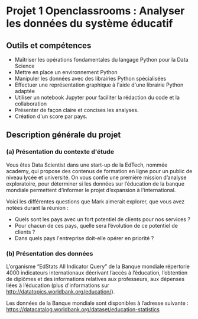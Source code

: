 # Projet 1 Openclassrooms : Analyser les données du système éducatif
## Outils et compétences
- Maîtriser les opérations fondamentales du langage Python pour la Data Science
- Mettre en place un environnement Python
- Manipuler les données avec des librairies Python spécialisées
- Effectuer une représentation graphique à l'aide d'une librairie Python adaptée
- Utiliser un notebook Jupyter pour faciliter la rédaction du code et la collaboration
- Présenter de façon claire et concises les analyses.
- Création d'un score par pays.

## Description générale du projet 

### (a) Présentation du contexte d'étude

Vous êtes Data Scientist dans une start-up de la EdTech, nommée academy, qui propose des contenus de formation en ligne pour un public de niveau lycée et université. On vous confie une première mission d’analyse exploratoire, pour déterminer si les données sur l’éducation de la banque mondiale permettent d’informer le projet d’expansion à l'international.

Voici les différentes questions que Mark aimerait explorer, que vous avez notées durant la réunion :

- Quels sont les pays avec un fort potentiel de clients pour nos services ?
- Pour chacun de ces pays, quelle sera l’évolution de ce potentiel de clients ?
- Dans quels pays l'entreprise doit-elle opérer en priorité ?

### (b) Présentation des données

L’organisme “EdStats All Indicator Query” de la Banque mondiale répertorie 4000 indicateurs internationaux décrivant l’accès à l’éducation, l’obtention de diplômes et des informations relatives aux professeurs, aux dépenses liées à l’éducation (plus d'informations sur http://datatopics.worldbank.org/education/). 

Les données de la Banque mondiale sont disponibles à l’adresse suivante : https://datacatalog.worldbank.org/dataset/education-statistics

